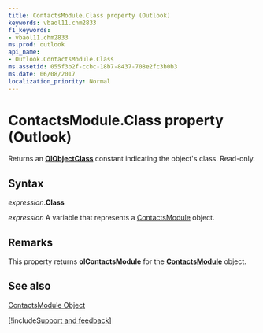 ```yaml
---
title: ContactsModule.Class property (Outlook)
keywords: vbaol11.chm2833
f1_keywords:
- vbaol11.chm2833
ms.prod: outlook
api_name:
- Outlook.ContactsModule.Class
ms.assetid: 055f3b2f-ccbc-18b7-8437-708e2fc3b0b3
ms.date: 06/08/2017
localization_priority: Normal
---
```



# ContactsModule.Class property (Outlook)

Returns an  **[OlObjectClass](Outlook.OlObjectClass.md)** constant indicating the object's class. Read-only.


## Syntax

_expression_.**Class**

_expression_ A variable that represents a [ContactsModule](Outlook.ContactsModule.md) object.


## Remarks

This property returns  **olContactsModule** for the **[ContactsModule](Outlook.ContactsModule.md)** object.


## See also


[ContactsModule Object](Outlook.ContactsModule.md)

[!include[Support and feedback](~/includes/feedback-boilerplate.md)]